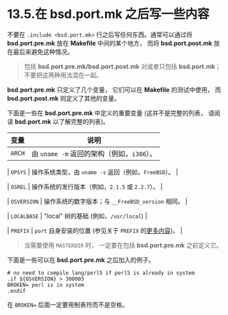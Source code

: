 # 13.5.在 bsd.port.mk 之后写一些内容

不要在 ``.include <bsd.port.mk>`` 行之后写任何东西。通常可以通过将 **bsd.port.pre.mk** 放在 **Makefile** 中间的某个地方， 而将 **bsd.port.post.mk** 放在最后来避免这种情况。

>包括 **bsd.port.pre.mk/bsd.port.post.mk** 对或者只包括 **bsd.port.mk**； 不要把这两种用法混在一起。

**bsd.port.pre.mk** 只定义了几个变量， 它们可以在 **Makefile** 的测试中使用， 而 **bsd.port.post.mk** 则定义了其他的变量。

下面是一些在 **bsd.port.pre.mk** 中定义的重要变量 (这并不是完整的列表， 请阅读 **bsd.port.mk** 以了解完整的列表)。

| 变量 | 说明 |
| --- | --------- |
| ``ARCH`` | 由 ``uname -m`` 返回的架构（例如，``i386``）。 |

| ``OPSYS`` | 操作系统类型，由 ``uname -s`` 返回（例如，``FreeBSD``）。 |

| ``OSREL`` | 操作系统的发行版本（例如，``2.1.5`` 或 ``2.2.7``）。 |

| ``OSVERSION`` | 操作系统的数字版本；与 ``__FreeBSD_version`` 相同。 |

| ``LOCALBASE`` |  "local" 树的基础 (例如，``/usr/local``) |

| ``PREFIX`` | ``port`` 自身安装的位置 (参见关于 ``PREFIX`` 的[更多内容](https://docs.freebsd.org/en/books/porters-handbook/testing/index.html#porting-prefix))。 |

>当需要使用 ``MASTERDIR`` 时， 一定要在包括 **bsd.port.pre.mk** 之前定义它。

下面是一些可以在 **bsd.port.pre.mk** 之后加入的例子。

~~~
# no need to compile lang/perl5 if perl5 is already in system
.if ${OSVERSION} > 300003
BROKEN=	perl is in system
.endif
~~~

在 ``BROKEN=`` 后面一定要用制表符而不是空格。
